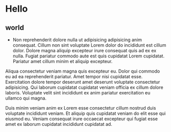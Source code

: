 # Hello
## world
- Non reprehenderit dolore nulla ut adipisicing adipisicing anim consequat. Cillum non sint voluptate Lorem dolor do incididunt est cillum dolor. Dolore magna aliquip excepteur irure consequat quis ad ex ex nulla. Fugiat pariatur commodo aute est quis cupidatat Lorem cupidatat. Pariatur amet cillum minim et aliquip excepteur.

Aliqua consectetur veniam magna quis excepteur eu. Dolor qui commodo eu ad ea reprehenderit pariatur. Amet tempor nisi cupidatat esse. Exercitation dolore tempor deserunt amet deserunt voluptate consectetur adipisicing. Qui laborum cupidatat cupidatat veniam officia ex cillum dolore laboris. Voluptate velit sint incididunt ex anim pariatur exercitation eu ullamco qui magna.

Duis minim veniam anim ex Lorem esse consectetur cillum nostrud duis voluptate incididunt veniam. Et aliquip quis cupidatat veniam do elit esse qui eiusmod eu. Veniam consequat irure occaecat excepteur qui fugiat esse amet ex laborum cupidatat incididunt cupidatat ad.
